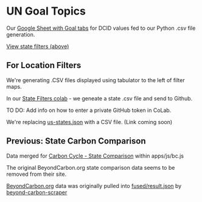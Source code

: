# UN Goal Topics

Our [Google Sheet with Goal tabs](https://docs.google.com/spreadsheets/d/1IGyvcMV5wkGaIWM5dyB-vQIXXZFJUMV3WRf_UmyLkRk/edit?usp=sharing) for DCID values fed to our Python .csv file generation.

[View state filters (above)](#geoview=country)

## For Location Filters 

We're generating .CSV files displayed using tabulator to the left of filter maps.

In our [State Filters colab](https://colab.research.google.com/drive/1CsIjLujiiBoGJlIHCBvDZit3QSVg07zR?usp=sharing) - we geneate a state .csv file and send to Github.

TO DO: Add info on how to enter a private GitHub token in CoLab.

We're replacing [us-states.json](/localsite/info/data/map-filters/us-states.json) with a CSV file. (Link coming soon)

<!--
Not needed since we're pulling from GDC instead:
Copy population lookups [from this CoLab](https://colab.research.google.com/drive/1wmJ3V9eqD8KbmBiP-hLeSstwOUt5iS2V?usp=sharing) using python libraries.
-->


## Previous: State Carbon Comparison

Data merged for [Carbon Cycle - State Comparison](/apps/carbon/#state=CA) within apps/js/bc.js

The original BeyondCarbon.org state comparison data seems to be removed from their site.

[BeyondCarbon.org](https://BeyondCarbon.org) data was originally pulled into [fused/result.json](https://model.earth/beyond-carbon-scraper/fused/result.json) by [beyond-carbon-scraper](https://github.com/modelearth/beyond-carbon-scraper/)




